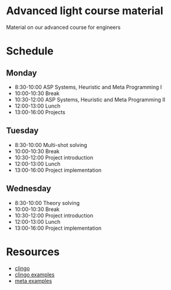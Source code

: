 # Advanced light course material

Material on our advanced course for engineers

# Schedule

## Monday ##

-  8:30-10:00 ASP Systems, Heuristic and Meta Programming I
- 10:00-10:30 Break
- 10:30-12:00 ASP Systems, Heuristic and Meta Programming II
- 12:00-13:00 Lunch
- 13:00-16:00 Projects

## Tuesday ##

-  8:30-10:00 Multi-shot solving
- 10:00-10:30 Break
- 10:30-12:00 Project introduction
- 12:00-13:00 Lunch
- 13:00-16:00 Project implementation

## Wednesday ##

-  8:30-10:00 Theory solving
- 10:00-10:30 Break
- 10:30-12:00 Project introduction
- 12:00-13:00 Lunch
- 13:00-16:00 Project implementation

# Resources #

- [clingo](https://potassco.org/clingo/)
- [clingo examples](https://github.com/potassco/clingo/tree/master/examples/clingo)
- [meta examples](https://github.com/potassco/clingo/tree/master/examples/reify)
